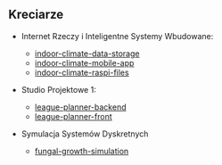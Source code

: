 ## Kreciarze

* Internet Rzeczy i Inteligentne Systemy Wbudowane:
  * [indoor-climate-data-storage](https://github.com/kreciarze/indoor-climate-data-storage)
  * [indoor-climate-mobile-app](https://github.com/kreciarze/indoor-climate-mobile-app)
  * [indoor-climate-raspi-files](https://github.com/kreciarze/indoor-climate-raspi-files)

* Studio Projektowe 1:
  * [league-planner-backend](https://github.com/kreciarze/league-planner-backend)
  * [league-planner-front](https://github.com/kreciarze/league-planner-front)
 
* Symulacja Systemów Dyskretnych
  * [fungal-growth-simulation](https://github.com/kreciarze/fungal-growth-simulation)
